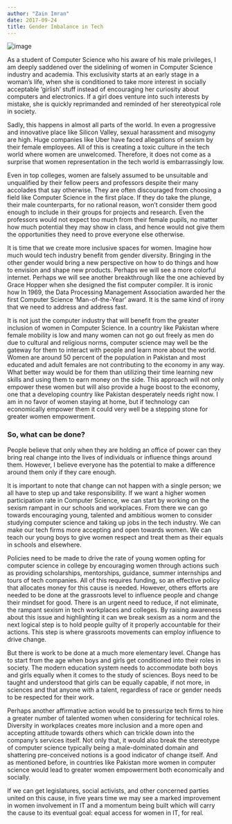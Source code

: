 ```yaml
---
author: "Zain Imran"
date: 2017-09-24
title: Gender Imbalance in Tech
---
```


![image](/img/blog1.jpg)

As a student of Computer Science who his aware of his male privileges, I am deeply saddened over the sidelining of women in Computer Science industry and academia. This exclusivity starts at an early stage in a woman’s life, when she is conditioned to take more interest in socially acceptable ‘girlish’ stuff instead of encouraging her curiosity about computers and electronics. If a girl does venture into such interests by mistake, she is quickly reprimanded and reminded of her stereotypical role in society.

Sadly, this happens in almost all parts of the world. In even a progressive and innovative place like Silicon Valley, sexual harassment and misogyny are high. Huge companies like Uber have faced allegations of sexism by their female employees. All of this is creating a toxic culture in the tech world where women are unwelcomed. Therefore, it does not come as a surprise that women representation in the tech world is embarrassingly low.

Even in top colleges, women are falsely assumed to be unsuitable and unqualified by their fellow peers and professors despite their many accolades that say otherwise. They are often discouraged from choosing a field like Computer Science in the first place. If they do take the plunge, their male counterparts, for no rational reason, won’t consider them good enough to include in their groups for projects and research. Even the professors would not expect too much from their female pupils, no matter how much potential they may show in class, and hence would not give them the opportunities they need to prove everyone else otherwise.

It is time that we create more inclusive spaces for women. Imagine how much would tech industry benefit from gender diversity. Bringing in the other gender would bring a new perspective on how to do things and how to envision and shape new products. Perhaps we will see a more colorful internet. Perhaps we will see another breakthrough like the one achieved by Grace Hopper when she designed the fist computer compiler. It is ironic how In 1969, the Data Processing Management Association awarded her the first Computer Science ‘Man-of-the-Year’ award. It is the same kind of irony that we need to address and address fast.

It is not just the computer industry that will benefit from the greater inclusion of women in Computer Science. In a country like Pakistan where female mobility is low and many women can not go out freely as men do due to cultural and religious norms, computer science may well be the gateway for them to interact with people and learn more about the world. Women are around 50 percent of the population in Pakistan and most educated and adult females are not contributing to the economy in any way. What better way would be for them than utilizing their time learning new skills and using them to earn money on the side. This approach will not only empower these women but will also provide a huge boost to the economy, one that a developing country like Pakistan desperately needs right now. I am in no favor of women staying at home, but if technology can economically empower them it could very well be a stepping stone for greater women empowerment.

### So, what can be done?

People believe that only when they are holding an office of power can they bring real change into the lives of individuals or influence things around them. However, I believe everyone has the potential to make a difference around them only if they care enough.

It is important to note that change can not happen with a single person; we all have to step up and take responsibility. If we want a higher women participation rate in Computer Science, we can start by working on the sexism rampant in our schools and workplaces. From there we can go towards encouraging young, talented and ambitious women to consider studying computer science and taking up jobs in the tech industry. We can make our tech firms more accepting and open towards women. We can teach our young boys to give women respect and treat them as their equals in schools and elsewhere.

Policies need to be made to drive the rate of young women opting for computer science in college by encouraging women through actions such as providing scholarships, mentorships, guidance, summer internships and tours of tech companies. All of this requires funding, so an effective policy that allocates money for this cause is needed.
However, others efforts are needed to be done at the grassroots level to influence people and change their mindset for good. There is an urgent need to reduce, if not eliminate, the rampant sexism in tech workplaces and colleges. By raising awareness about this issue and highlighting it can we break sexism as a norm and the next logical step is to hold people guilty of it properly accountable for their actions. This step is where grassroots movements can employ influence to drive change.

But there is work to be done at a much more elementary level. Change has to start from the age when boys and girls get conditioned into their roles in society. The modern education system needs to accommodate both boys and girls equally when it comes to the study of sciences. Boys need to be taught and understood that girls can be equally capable, if not more, in sciences and that anyone with a talent, regardless of race or gender needs to be respected for their work.

Perhaps another affirmative action would be to pressurize tech firms to hire a greater number of talented women when considering for technical roles. Diversity in workplaces creates more inclusion and a more open and accepting attitude towards others which can trickle down into the company’s services itself. Not only that, it would also break the stereotype of computer science typically being a male-dominated domain and shattering pre-conceived notions is a good indicator of change itself. And as mentioned before, in countries like Pakistan more women in computer science would lead to greater women empowerment both economically and socially.

If we can get legislatures, social activists, and other concerned parties united on this cause, in five years time we may see a marked improvement in women involvement in IT and a momentum being built which will carry the cause to its eventual goal: equal access for women in IT, for real.